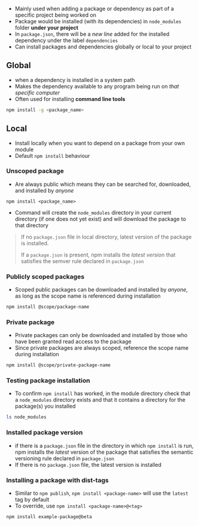 - Mainly used when adding a package or dependency as part of a specific project being worked on
- Package would be installed (with its dependencies) in `node_modules` folder **under your project**
- In `package.json`, there will be a _new line_ added for the installed dependency under the label `dependencies`
- Can install packages and dependencies globally or local to your project

## Global

- when a dependency is installed in a system path
- Makes the dependency available to any program being run on _that specific computer_
- Often used for installing **command line tools**

```bash
npm install -g <package_name>
```

## Local

- Install locally when you want to depend on a package from your own module
- Default `npm install` behaviour

### Unscoped package

- Are always public which means they can be searched for, downloaded, and installed by _anyone_

```shell
npm install <package_name>
```

- Command will create the `node_modules` directory in your current directory (if one does not yet exist) and will download the package to that directory

> If no `package.json` file in local directory, latest version of the package is installed.
>
> If a `package.json` is present, npm installs the _latest version_ that satisfies the semver rule declared in `package.json`

### Publicly scoped packages

- Scoped public packages can be downloaded and installed by _anyone_, as long as the scope name is referenced during installation

```bash
npm install @scope/package-name
```

### Private package

- Private packages can only be downloaded and installed by those who have been granted read access to the package
- Since private packages are always scoped, reference the scope name during installation

```bash
npm install @scope/private-package-name
```

### Testing package installation

- To confirm `npm install` has worked, in the module directory check that a `node_modules` directory exists and that it contains a directory for the package(s) you installed

```bash
ls node_modules
```

### Installed package version

- if there is a `package.json` file in the directory in which `npm install` is run, npm installs the _latest_ version of the package that satisfies the semantic versioning rule declared in `package.json`
- If there is no `package.json` file, the latest version is installed

### Installing a package with dist-tags

- Similar to `npm publish`, `npm install <package-name>` will use the `latest` tag by default
- To override, use `npm install <package-name>@<tag>`

```bash
npm install example-package@beta
```
